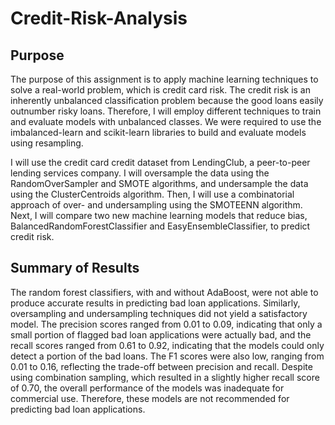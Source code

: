 # Credit-Risk-Analysis

## Purpose

The purpose of this assignment is to apply machine learning techniques to solve a real-world problem, which is credit card risk. The credit risk is an inherently unbalanced classification problem because the good loans easily outnumber risky loans. Therefore, I will employ different techniques to train and evaluate models with unbalanced classes. We were required to use the imbalanced-learn and scikit-learn libraries to build and evaluate models using resampling.

I will use the credit card credit dataset from LendingClub, a peer-to-peer lending services company. I will oversample the data using the RandomOverSampler and SMOTE algorithms, and undersample the data using the ClusterCentroids algorithm. Then, I will use a combinatorial approach of over- and undersampling using the SMOTEENN algorithm. Next, I will compare two new machine learning models that reduce bias, BalancedRandomForestClassifier and EasyEnsembleClassifier, to predict credit risk. 

## Summary of Results

The random forest classifiers, with and without AdaBoost, were not able to produce accurate results in predicting bad loan applications. Similarly, oversampling and undersampling techniques did not yield a satisfactory model. The precision scores ranged from 0.01 to 0.09, indicating that only a small portion of flagged bad loan applications were actually bad, and the recall scores ranged from 0.61 to 0.92, indicating that the models could only detect a portion of the bad loans. The F1 scores were also low, ranging from 0.01 to 0.16, reflecting the trade-off between precision and recall. Despite using combination sampling, which resulted in a slightly higher recall score of 0.70, the overall performance of the models was inadequate for commercial use. Therefore, these models are not recommended for predicting bad loan applications.

